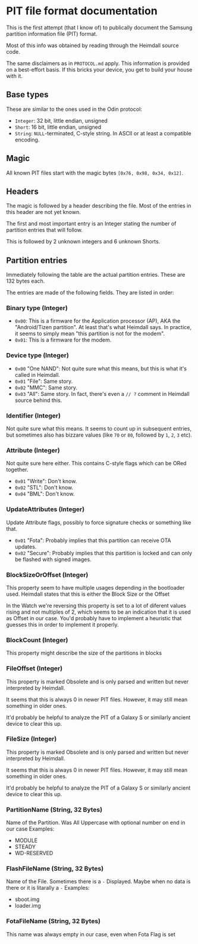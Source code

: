 # PIT file format documentation

This is the first attempt (that I know of) to publically document the Samsung partition information file (PIT) format.

Most of this info was obtained by reading through the Heimdall source code.

The same disclaimers as in `PROTOCOL.md` apply. This information is provided on a best-effort basis. If this bricks your device, you get to build your house with it.

## Base types

These are similar to the ones used in the Odin protocol:

* `Integer`: 32 bit, little endian, unsigned
* `Short`: 16 bit, little endian, unsigned
* `String`: `NULL`-terminated, C-style string. In ASCII or at least a compatible encoding.

## Magic

All known PIT files start with the magic bytes `[0x76, 0x98, 0x34, 0x12]`.

## Headers

The magic is followed by a header describing the file. Most of the entries in this header are not yet known.

The first and most important entry is an Integer stating the number of partition entries that will follow.

This is followed by 2 unknown integers and 6 unknown Shorts.

## Partition entries

Immediately following the table are the actual partition entries. These are 132 bytes each.

The entries are made of the following fields. They are listed in order:

### Binary type (Integer)

* `0x00`: This is a firmware for the Application processor (AP), AKA the "Android/Tizen partition". At least that's what Heimdall says. In practice, it seems to simply mean "this partition is not for the modem".
* `0x01`: This is a firmware for the modem.

### Device type (Integer)

* `0x00` "One NAND": Not quite sure what this means, but this is what it's called in Heimdall.
* `0x01` "File": Same story.
* `0x02` "MMC": Same story.
* `0x03` "All": Same story. In fact, there's even a `// ?` comment in Heimdall source behind this.

### Identifier (Integer)

Not quite sure what this means. It seems to count up in subsequent entries, but sometimes also has bizzare values
(like `70` or `80`, followed by `1`, `2`, `3` etc).

### Attribute (Integer)

Not quite sure here either. This contains C-style flags which can be ORed together.

* `0x01` "Write": Don't know.
* `0x02` "STL": Don't know.
* `0x04` "BML": Don't know.

### UpdateAttributes (Integer)

Update Attribute flags, possibly to force signature checks or something like that.

* `0x01` "Fota": Probably implies that this partition can receive OTA updates.
* `0x02` "Secure": Probably implies that this partition is locked and can only be flashed with signed images.

### BlockSizeOrOffset (Integer)

This property seem to have multiple usages depending in the bootloader used. Heimdall states that this is either the Block Size or the Offset

In the Watch we're reversing this property is set to a lot of diferent values rising and not multiples of 2, which seems to be an indication that it is used as Offset in our case. You'd probably have to implement a heuristic that guesses this in order to implement it properly.

### BlockCount (Integer)

This property might describe the size of the partitions in blocks

### FileOffset (Integer)

This property is marked Obsolete and is only parsed and written but never interpreted by Heimdall.

It seems that this is always 0 in newer PIT files. However, it may still mean something in older ones.

It'd probably be helpful to analyze the PIT of a Galaxy S or similarly ancient device to clear this up.

### FileSize (Integer)

This property is marked Obsolete and is only parsed and written but never interpreted by Heimdall.

It seems that this is always 0 in newer PIT files. However, it may still mean something in older ones.

It'd probably be helpful to analyze the PIT of a Galaxy S or similarly ancient device to clear this up.

### PartitionName (String, 32 Bytes)
Name of the Partition. Was All Uppercase with optional number on end in our case
Examples:
 - MODULE
 - STEADY
 - WD-RESERVED

### FlashFileName (String, 32 Bytes)
Name of the File. Sometimes there is a `-` Displayed. Maybe when no data is there or it is litarally a `-` Examples:
- sboot.img
- loader.img
### FotaFileName (String, 32 Bytes)
This name was always empty in our case, even when Fota Flag is set